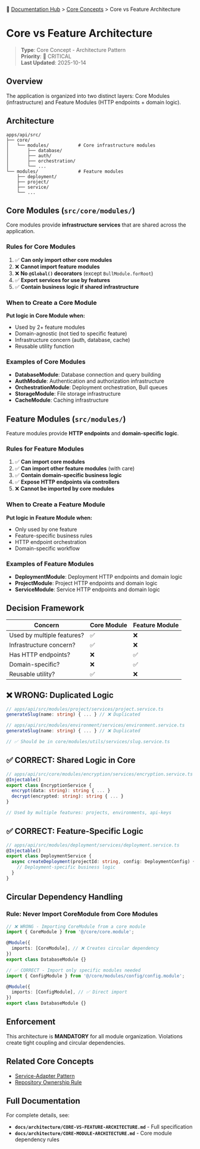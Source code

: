 📍 [Documentation Hub](../README.md) > [Core Concepts](./README.md) > Core vs Feature Architecture

# Core vs Feature Architecture

> **Type**: Core Concept - Architecture Pattern  
> **Priority**: 🔴 CRITICAL  
> **Last Updated**: 2025-10-14

## Overview

The application is organized into two distinct layers: Core Modules (infrastructure) and Feature Modules (HTTP endpoints + domain logic).

## Architecture

```
apps/api/src/
├── core/
│   └── modules/           # Core infrastructure modules
│       ├── database/
│       ├── auth/
│       ├── orchestration/
│       └── ...
└── modules/               # Feature modules
    ├── deployment/
    ├── project/
    ├── service/
    └── ...
```

## Core Modules (`src/core/modules/`)

Core modules provide **infrastructure services** that are shared across the application.

### Rules for Core Modules

1. ✅ **Can only import other core modules**
2. ❌ **Cannot import feature modules**
3. ❌ **No `@Global()` decorators** (except `BullModule.forRoot`)
4. ✅ **Export services for use by features**
5. ✅ **Contain business logic if shared infrastructure**

### When to Create a Core Module

**Put logic in Core Module when:**
- Used by 2+ feature modules
- Domain-agnostic (not tied to specific feature)
- Infrastructure concern (auth, database, cache)
- Reusable utility function

### Examples of Core Modules

- **DatabaseModule**: Database connection and query building
- **AuthModule**: Authentication and authorization infrastructure
- **OrchestrationModule**: Deployment orchestration, Bull queues
- **StorageModule**: File storage infrastructure
- **CacheModule**: Caching infrastructure

## Feature Modules (`src/modules/`)

Feature modules provide **HTTP endpoints** and **domain-specific logic**.

### Rules for Feature Modules

1. ✅ **Can import core modules**
2. ✅ **Can import other feature modules** (with care)
3. ✅ **Contain domain-specific business logic**
4. ✅ **Expose HTTP endpoints via controllers**
5. ❌ **Cannot be imported by core modules**

### When to Create a Feature Module

**Put logic in Feature Module when:**
- Only used by one feature
- Feature-specific business rules
- HTTP endpoint orchestration
- Domain-specific workflow

### Examples of Feature Modules

- **DeploymentModule**: Deployment HTTP endpoints and domain logic
- **ProjectModule**: Project HTTP endpoints and domain logic
- **ServiceModule**: Service HTTP endpoints and domain logic

## Decision Framework

| Concern | Core Module | Feature Module |
|---------|-------------|----------------|
| Used by multiple features? | ✅ | ❌ |
| Infrastructure concern? | ✅ | ❌ |
| Has HTTP endpoints? | ❌ | ✅ |
| Domain-specific? | ❌ | ✅ |
| Reusable utility? | ✅ | ❌ |

## ❌ WRONG: Duplicated Logic

```typescript
// apps/api/src/modules/project/services/project.service.ts
generateSlug(name: string) { ... } // ❌ Duplicated

// apps/api/src/modules/environment/services/environment.service.ts
generateSlug(name: string) { ... } // ❌ Duplicated

// ✅ Should be in core/modules/utils/services/slug.service.ts
```

## ✅ CORRECT: Shared Logic in Core

```typescript
// apps/api/src/core/modules/encryption/services/encryption.service.ts
@Injectable()
export class EncryptionService {
  encrypt(data: string): string { ... }
  decrypt(encrypted: string): string { ... }
}

// Used by multiple features: projects, environments, api-keys
```

## ✅ CORRECT: Feature-Specific Logic

```typescript
// apps/api/src/modules/deployment/services/deployment.service.ts
@Injectable()
export class DeploymentService {
  async createDeployment(projectId: string, config: DeploymentConfig) {
    // Deployment-specific business logic
  }
}
```

## Circular Dependency Handling

### Rule: Never Import CoreModule from Core Modules

```typescript
// ❌ WRONG - Importing CoreModule from a core module
import { CoreModule } from '@/core/core.module';

@Module({
  imports: [CoreModule], // ❌ Creates circular dependency
})
export class DatabaseModule {}
```

```typescript
// ✅ CORRECT - Import only specific modules needed
import { ConfigModule } from '@/core/modules/config/config.module';

@Module({
  imports: [ConfigModule], // ✅ Direct import
})
export class DatabaseModule {}
```

## Enforcement

This architecture is **MANDATORY** for all module organization. Violations create tight coupling and circular dependencies.

## Related Core Concepts

- [Service-Adapter Pattern](./02-SERVICE-ADAPTER-PATTERN.md)
- [Repository Ownership Rule](./03-REPOSITORY-OWNERSHIP-RULE.md)

## Full Documentation

For complete details, see:
- **`docs/architecture/CORE-VS-FEATURE-ARCHITECTURE.md`** - Full specification
- **`docs/architecture/CORE-MODULE-ARCHITECTURE.md`** - Core module dependency rules
